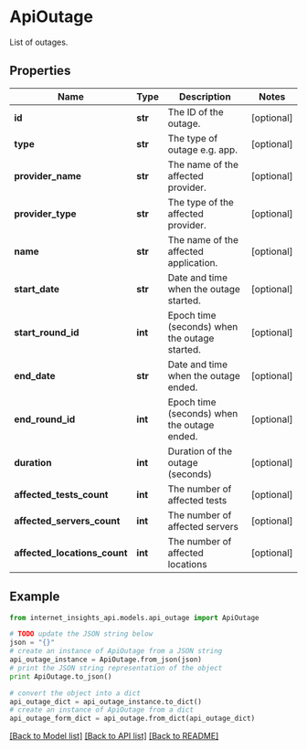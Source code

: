 # ApiOutage

List of outages.

## Properties
Name | Type | Description | Notes
------------ | ------------- | ------------- | -------------
**id** | **str** | The ID of the outage. | [optional] 
**type** | **str** | The type of outage e.g. app. | [optional] 
**provider_name** | **str** | The name of the affected provider. | [optional] 
**provider_type** | **str** | The type of the affected provider. | [optional] 
**name** | **str** | The name of the affected application. | [optional] 
**start_date** | **str** | Date and time when the outage started. | [optional] 
**start_round_id** | **int** | Epoch time (seconds) when the outage started. | [optional] 
**end_date** | **str** | Date and time when the outage ended. | [optional] 
**end_round_id** | **int** | Epoch time (seconds) when the outage ended. | [optional] 
**duration** | **int** | Duration of the outage (seconds) | [optional] 
**affected_tests_count** | **int** | The number of affected tests | [optional] 
**affected_servers_count** | **int** | The number of affected servers | [optional] 
**affected_locations_count** | **int** | The number of affected locations | [optional] 

## Example

```python
from internet_insights_api.models.api_outage import ApiOutage

# TODO update the JSON string below
json = "{}"
# create an instance of ApiOutage from a JSON string
api_outage_instance = ApiOutage.from_json(json)
# print the JSON string representation of the object
print ApiOutage.to_json()

# convert the object into a dict
api_outage_dict = api_outage_instance.to_dict()
# create an instance of ApiOutage from a dict
api_outage_form_dict = api_outage.from_dict(api_outage_dict)
```
[[Back to Model list]](../README.md#documentation-for-models) [[Back to API list]](../README.md#documentation-for-api-endpoints) [[Back to README]](../README.md)


